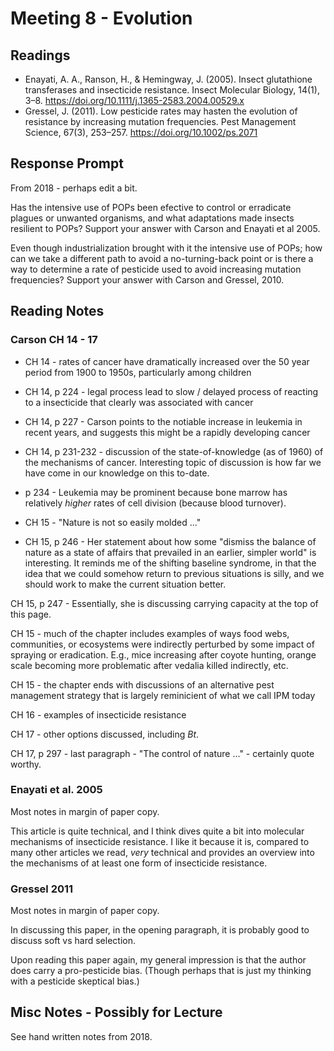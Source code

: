 # Meeting 8 - Evolution

## Readings

* Enayati, A. A., Ranson, H., & Hemingway, J. (2005). Insect glutathione transferases and insecticide resistance. Insect Molecular Biology, 14(1), 3–8. https://doi.org/10.1111/j.1365-2583.2004.00529.x
* Gressel, J. (2011). Low pesticide rates may hasten the evolution of resistance by increasing mutation frequencies. Pest Management Science, 67(3), 253–257. https://doi.org/10.1002/ps.2071



## Response Prompt

From 2018 - perhaps edit a bit.

Has the intensive use of POPs been efective to control or erradicate plagues or unwanted organisms, and what adaptations made insects resilient to POPs?   Support your answer with Carson and Enayati et al 2005.

Even though industrialization brought with it the intensive use of POPs; how can we take a different path to avoid a no-turning-back point or is there a way to determine a rate of pesticide used to avoid increasing mutation frequencies?  Support your answer with Carson and Gressel, 2010.

## Reading Notes

### Carson CH 14 - 17

* CH 14 - rates of cancer have dramatically increased over the 50 year period from 1900 to 1950s, particularly among children

* CH 14, p 224 - legal process lead to slow / delayed process of reacting to a insecticide that clearly was associated with cancer

* CH 14, p 227 - Carson points to the notiable increase in leukemia in recent years, and suggests this might be a rapidly developing cancer

* CH 14, p 231-232 - discussion of the state-of-knowledge (as of 1960) of the mechanisms of cancer. Interesting topic of discussion is how far we have come in our knowledge on this to-date.

* p 234 - Leukemia may be prominent because bone marrow has relatively *higher* rates of cell division (because blood turnover).

* CH 15 - "Nature is not so easily molded ..."

* CH 15, p 246 - Her statement about how some "dismiss the balance of nature as a state of affairs that prevailed in an earlier, simpler world" is interesting. It reminds me of the shifting baseline syndrome, in that the idea that we could somehow return to previous situations is silly, and we should work to make the current situation better.

CH 15, p 247 - Essentially, she is discussing carrying capacity at the top of this page.

CH 15 - much of the chapter includes examples of ways food webs, communities, or ecosystems were indirectly perturbed by some impact of spraying or eradication. E.g., mice increasing after coyote hunting, orange scale becoming more problematic after vedalia killed indirectly, etc. 

CH 15 - the chapter ends with discussions of an alternative pest management strategy that is largely reminicient of what we call IPM today

CH 16 - examples of insecticide resistance

CH 17 - other options discussed, including *Bt*. 

CH 17, p 297 - last paragraph - "The control of nature ..." - certainly quote worthy.

### Enayati et al. 2005

Most notes in margin of paper copy.

This article is quite technical, and I think dives quite a bit into molecular mechanisms of insecticide resistance. I like it because it is, compared to many other articles we read, *very* technical and provides an overview into the mechanisms of at least one form of insecticide resistance.

### Gressel 2011

Most notes in margin of paper copy.

In discussing this paper, in the opening paragraph, it is probably good to discuss soft vs hard selection.

Upon reading this paper again, my general impression is that the author does carry a pro-pesticide bias. (Though perhaps that is just my thinking with a pesticide skeptical bias.)

## Misc Notes - Possibly for Lecture

See hand written notes from 2018.
